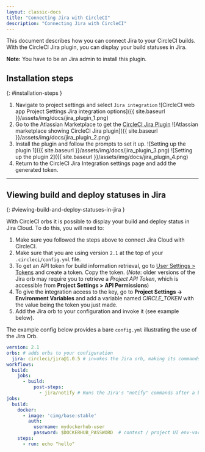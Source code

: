 ```yaml
---
layout: classic-docs
title: "Connecting Jira with CircleCI"
description: "Connecting Jira with CircleCI"
---
```


This document describes how you can connect Jira to your CircleCI builds. With
the CircleCI Jira plugin, you can display your build statuses in Jira.

**Note:** You have to be an Jira admin to install this plugin.

## Installation steps
{: #installation-steps }

1. Navigate to project settings and select `Jira integration`
![CircleCI web app Project Settings Jira integration options]({{ site.baseurl }}/assets/img/docs/jira_plugin_1.png)
2. Go to the Atlassian Marketplace to get the [CircleCI Jira Plugin](https://marketplace.atlassian.com/apps/1215946/circleci-for-jira?hosting=cloud&tab=overview)
![Atlassian marketplace showing CircleCI Jira plugin]({{ site.baseurl }}/assets/img/docs/jira_plugin_2.png)
3. Install the plugin and follow the prompts to set it up.
![Setting up the plugin 1]({{ site.baseurl }}/assets/img/docs/jira_plugin_3.png)
![Setting up the plugin 2]({{ site.baseurl }}/assets/img/docs/jira_plugin_4.png)
4. Return to the CircleCI Jira Integration settings page and add the generated token.

---

## Viewing build and deploy statuses in Jira
{: #viewing-build-and-deploy-statuses-in-jira }

With CircleCI orbs it is possible to display your build and deploy status
in Jira Cloud. To do this, you will need to:

1. Make sure you followed the steps above to connect Jira Cloud with CircleCI.
1. Make sure that you are using version `2.1` at the top of your `.circleci/config.yml` file.
1. To get an API token for build information retrieval, go to [User Settings > Tokens](https://app.circleci.com/settings/user/tokens) and create a token. Copy the token. (*Note*: older versions of the Jira orb may require you to retrieve a _Project API Token_, which is accessible from **Project Settings > API Permissions**)
1. To give the integration access to the key, go to **Project Settings -> Environment Variables** and add a variable named _CIRCLE_TOKEN_ with the value being the token you just made.
1. Add the Jira orb to your configuration and invoke it (see example below).

The example config below provides a bare `config.yml` illustrating the use of the Jira Orb.


```yaml
version: 2.1
orbs: # adds orbs to your configuration
  jira: circleci/jira@1.0.5 # invokes the Jira orb, making its commands accessible
workflows:
  build:
    jobs:
      - build:
          post-steps:
            - jira/notify # Runs the Jira's "notify" commands after a build has finished its steps.
jobs:
  build:
    docker:
      - image: 'cimg/base:stable'
        auth:
          username: mydockerhub-user
          password: $DOCKERHUB_PASSWORD  # context / project UI env-var reference
    steps:
      - run: echo "hello"
```
